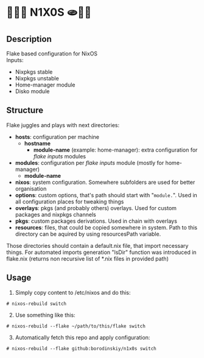 # 🍞🥐🥖 N1X0S 🫓🥪🥙

## Description
Flake based configuration for NixOS \
Inputs:
- Nixpkgs stable
- Nixpkgs unstable
- Home-manager module
- Disko module

## Structure

Flake juggles and plays with next directories:
- **hosts**: configuration per machine
  - **hostname**
    - **module-name** (example: home-manager): extra configuration for *flake inputs* modules
- **modules**: configuration per *flake inputs* module (mostly for home-manager)
  - **module-name**
- **nixos**: system configuration. Somewhere subfolders are used for better organisation
- **options**: custom options, that's path should start with "`module.`". Used in all configuration places for tweaking things
- **overlays**: pkgs (and probably others) overlays. Used for custom packages and nixpkgs channels
- **pkgs**: custom packages derivations. Used in chain with overlays
- **resources**: files, that could be copied somewhere in system. Path to this directory can be aquired by using resourcesPath variable.

Those directories should contain a default.nix file, that import necessary things. For automated imports generation "lsDir" function was introduced in flake.nix (returns non recursive list of *.nix files in provided path)

## Usage
1. Simply copy content to /etc/nixos and do this:
```
# nixos-rebuild switch
```
2. Use something like this:
```
# nixos-rebuild --flake ~/path/to/this/flake switch
```
3. Automatically fetch this repo and apply configuration:
```
# nixos-rebuild --flake github:borodinskiy/n1x0s switch
```
